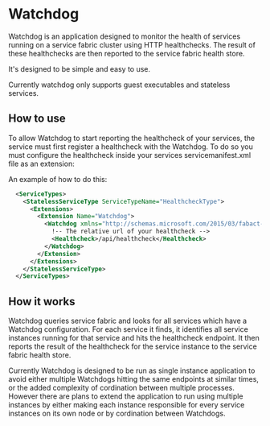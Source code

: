 # Watchdog
Watchdog is an application designed to monitor the health of services running on a service fabric cluster 
using HTTP healthchecks. The result of these healthchecks are then reported to the service fabric health store.

It's designed to be simple and easy to use.

Currently watchdog only supports guest executables and stateless services.

## How to use

To allow Watchdog to start reporting the healthcheck of your services, the service must first register a healthcheck with the Watchdog. To do so you must configure the healthcheck inside your services servicemanifest.xml file as an extension:

An example of how to do this:

```xml
  <ServiceTypes>
    <StatelessServiceType ServiceTypeName="HealthcheckType">
      <Extensions>
        <Extension Name="Watchdog">
          <Watchdog xmlns="http://schemas.microsoft.com/2015/03/fabact-no-schema">
            !-- The relative url of your healthcheck -->
            <Healthcheck>/api/healthcheck</Healthcheck>
          </Watchdog>
        </Extension>
      </Extensions>
    </StatelessServiceType>
  </ServiceTypes>
```

## How it works 

Watchdog queries service fabric and looks for all services which have a Watchdog configuration. For each service it finds, it identifies all service instances running for that service and hits the healthcheck endpoint. It then reports the result of the healthcheck for the service instance to the service fabric health store.

Currently Watchdog is designed to be run as single instance application to avoid either multiple Watchdogs hitting the same 
endpoints at similar times, or the added complexity of cordination between multiple processes. However there are plans to extend 
the application to run using multiple instances by either making each instance responsible for every service instances on its own 
node or by cordination between Watchdogs.

